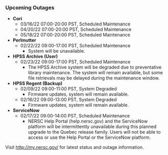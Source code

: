 ### Upcoming Outages 

- **Cori**
    - 03/16/22 07:00-20:00 PST, Scheduled Maintenance
    - 04/20/22 07:00-20:00 PST, Scheduled Maintenance
    - 05/18/22 07:00-20:00 PST, Scheduled Maintenance
- **Perlmutter**
    - 02/22/22 09:00-17:00 PST, Scheduled Maintenance
        - System will be unavailable.
- **HPSS Archive (User)**
    - 02/23/22 09:00-17:00 PST, Scheduled Maintenance
        - The HPSS Archive system will be degraded due to preventative library 
          maintenance. The system will remain available, but some file 
          retrievals may be delayed during the maintenance window.
- **HPSS Regent (Backup)**
    - 02/09/22 09:00-11:00 PST, System Degraded
        - Firmware updates, system will remain available.
    - 02/16/22 09:00-13:00 PST, System Degraded
        - Firmware updates, system will remain available.
- **ServiceNow**
    - 02/17/22 09:00-14:00 PST, Scheduled Maintenance
        - NERSC Help Portal (help.nersc.gov) and the ServiceNow platform will 
          be intermittently unavailable during this planned upgrade to the 
          Quebec release family. Users will not be able to access or use the 
          Help Portal or the ServiceNow platform.

         
Visit <http://my.nersc.gov/> for latest status and outage information.
